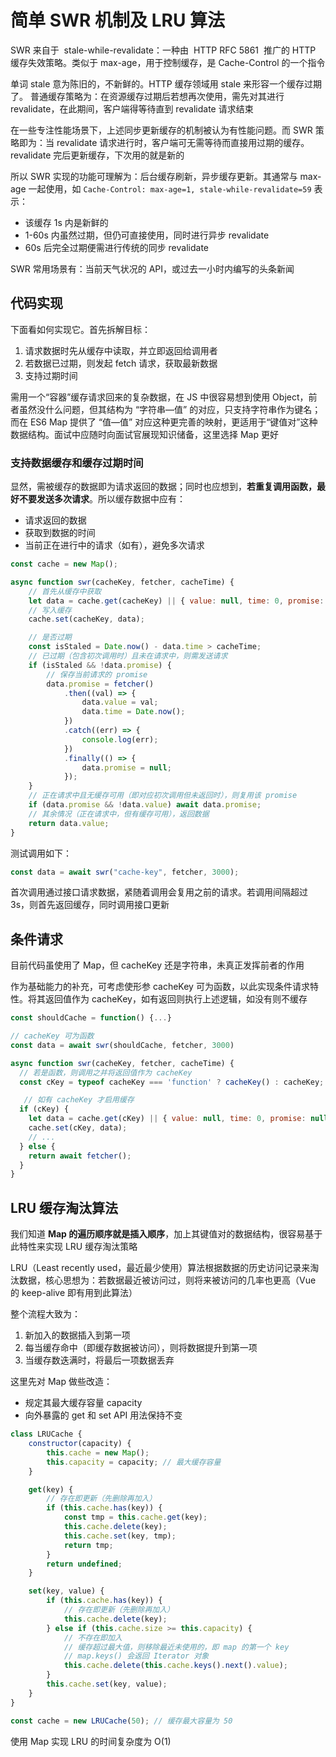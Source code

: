 # 简单 SWR 机制及 LRU 算法

SWR 来自于  stale-while-revalidate：一种由  HTTP RFC 5861  推广的 HTTP 缓存失效策略。类似于 max-age，用于控制缓存，是 Cache-Control 的一个指令

单词 stale 意为陈旧的，不新鲜的。HTTP 缓存领域用 stale 来形容一个缓存过期了。
普通缓存策略为：在资源缓存过期后若想再次使用，需先对其进行 revalidate，在此期间，客户端得等待直到 revalidate 请求结束

在一些专注性能场景下，上述同步更新缓存的机制被认为有性能问题。而 SWR 策略即为：当 revalidate 请求进行时，客户端可无需等待而直接用过期的缓存。revalidate 完后更新缓存，下次用的就是新的

所以 SWR 实现的功能可理解为：后台缓存刷新，异步缓存更新。其通常与 max-age 一起使用，如 `Cache-Control: max-age=1, stale-while-revalidate=59` 表示：

- 该缓存 1s 内是新鲜的
- 1-60s 内虽然过期，但仍可直接使用，同时进行异步 revalidate
- 60s 后完全过期便需进行传统的同步 revalidate

SWR 常用场景有：当前天气状况的 API，或过去一小时内编写的头条新闻

## 代码实现

下面看如何实现它。首先拆解目标：

1. 请求数据时先从缓存中读取，并立即返回给调用者
2. 若数据已过期，则发起 fetch 请求，获取最新数据
3. 支持过期时间

需用一个“容器”缓存请求回来的复杂数据，在 JS 中很容易想到使用 Object，前者虽然没什么问题，但其结构为 “字符串—值” 的对应，只支持字符串作为键名；而在 ES6 Map 提供了 “值—值” 对应这种更完善的映射，更适用于“键值对”这种数据结构。面试中应随时向面试官展现知识储备，这里选择 Map 更好

### 支持数据缓存和缓存过期时间

显然，需被缓存的数据即为请求返回的数据；同时也应想到，**若重复调用函数，最好不要发送多次请求**。所以缓存数据中应有：

- 请求返回的数据
- 获取到数据的时间
- 当前正在进行中的请求（如有），避免多次请求

```js
const cache = new Map();

async function swr(cacheKey, fetcher, cacheTime) {
	// 首先从缓存中获取
	let data = cache.get(cacheKey) || { value: null, time: 0, promise: null };
	// 写入缓存
	cache.set(cacheKey, data);

	// 是否过期
	const isStaled = Date.now() - data.time > cacheTime;
	// 已过期（包含初次调用时）且未在请求中，则需发送请求
	if (isStaled && !data.promise) {
		// 保存当前请求的 promise
		data.promise = fetcher()
			.then((val) => {
				data.value = val;
				data.time = Date.now();
			})
			.catch((err) => {
				console.log(err);
			})
			.finally(() => {
				data.promise = null;
			});
	}
	// 正在请求中且无缓存可用（即对应初次调用但未返回时），则复用该 promise
	if (data.promise && !data.value) await data.promise;
	// 其余情况（正在请求中，但有缓存可用），返回数据
	return data.value;
}
```

测试调用如下：

```js
const data = await swr("cache-key", fetcher, 3000);
```

首次调用通过接口请求数据，紧随着调用会复用之前的请求。若调用间隔超过 3s，则首先返回缓存，同时调用接口更新

## 条件请求

目前代码虽使用了 Map，但 cacheKey 还是字符串，未真正发挥前者的作用

作为基础能力的补充，可考虑使形参 cacheKey 可为函数，以此实现条件请求特性。将其返回值作为 cacheKey，如有返回则执行上述逻辑，如没有则不缓存

```js
const shouldCache = function() {...}

// cacheKey 可为函数
const data = await swr(shouldCache, fetcher, 3000)

async function swr(cacheKey, fetcher, cacheTime) {
  // 若是函数，则调用之并将返回值作为 cacheKey
  const cKey = typeof cacheKey === 'function' ? cacheKey() : cacheKey;

   // 如有 cacheKey 才启用缓存
  if (cKey) {
    let data = cache.get(cKey) || { value: null, time: 0, promise: null };
    cache.set(cKey, data);
    // ...
  } else {
    return await fetcher();
  }
}
```

## LRU 缓存淘汰算法

我们知道 **Map 的遍历顺序就是插入顺序**，加上其键值对的数据结构，很容易基于此特性来实现 LRU 缓存淘汰策略

LRU（Least recently used，最近最少使用）算法根据数据的历史访问记录来淘汰数据，核心思想为：若数据最近被访问过，则将来被访问的几率也更高（Vue 的 keep-alive 即有用到此算法）

整个流程大致为：

1. 新加入的数据插入到第一项
2. 每当缓存命中（即缓存数据被访问），则将数据提升到第一项
3. 当缓存数迭满时，将最后一项数据丢弃

这里先对 Map 做些改造：

- 规定其最大缓存容量 capacity
- 向外暴露的 get 和 set API 用法保持不变

```js
class LRUCache {
	constructor(capacity) {
		this.cache = new Map();
		this.capacity = capacity; // 最大缓存容量
	}

	get(key) {
		// 存在即更新（先删除再加入）
		if (this.cache.has(key)) {
			const tmp = this.cache.get(key);
			this.cache.delete(key);
			this.cache.set(key, tmp);
			return tmp;
		}
		return undefined;
	}

	set(key, value) {
		if (this.cache.has(key)) {
			// 存在即更新（先删除再加入）
			this.cache.delete(key);
		} else if (this.cache.size >= this.capacity) {
			// 不存在即加入
			// 缓存超过最大值，则移除最近未使用的，即 map 的第一个 key
			// map.keys() 会返回 Iterator 对象
			this.cache.delete(this.cache.keys().next().value);
		}
		this.cache.set(key, value);
	}
}

const cache = new LRUCache(50); // 缓存最大容量为 50
```

使用 Map 实现 LRU 的时间复杂度为 O(1)
